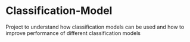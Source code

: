 # Classification-Model
Project to understand how classification models can be used and how to improve performance of different classification models
